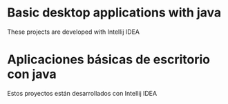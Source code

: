 
# Basic desktop applications with java
These projects are developed with Intellij IDEA


# Aplicaciones básicas de escritorio con java
Estos proyectos están desarrollados con Intellij IDEA
